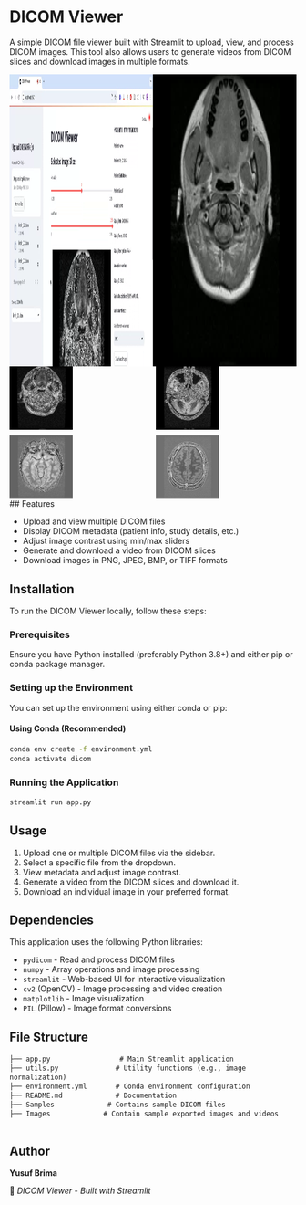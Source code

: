 # DICOM Viewer

A simple DICOM file viewer built with Streamlit to upload, view, and process DICOM images. This tool also allows users to generate videos from DICOM slices and download images in multiple formats.


<div style="display: flex; justify-content: space-between;">
  <div style="flex: 1; display: flex; justify-content: center;">
    <img src="images/app_preview.png" alt="App Demo" style="width: 512px; height: 512px;">
  </div> 

  <div style="flex: 1; display: flex; justify-content: center;">
    <img src="images/output.gif" alt="Video Demo" style="width: 512px; height: 512px;">
  </div>
</div>



<!-- display the giff  within a div
<div style="display: flex; justify-content: center;">
  <img src="images/output.gif" alt="Video Demo" style="width: 512px; height: 512px;">
</div>  -->

<!-- display 4 images in a 2x2 grid -->
<div style="display: grid; grid-template-columns: repeat(2, 1fr); gap: 10px;">
  <img src="images/brain_001.jpg" alt="Image 1" style="width: 45%; height: auto;">
  <img src="images/brain_005.jpg" alt="Image 2" style="width: 45%; height: auto;">
  <img src="images/brain_010.jpg" alt="Image 3" style="width: 45%; height: auto;">
  <img src="images/brain_017.jpg" alt="Image 4" style="width: 45%; height: auto;">
</div>
## Features

- Upload and view multiple DICOM files
- Display DICOM metadata (patient info, study details, etc.)
- Adjust image contrast using min/max sliders
- Generate and download a video from DICOM slices
- Download images in PNG, JPEG, BMP, or TIFF formats

## Installation

To run the DICOM Viewer locally, follow these steps:

### Prerequisites
Ensure you have Python installed (preferably Python 3.8+) and either pip or conda package manager.

### Setting up the Environment

You can set up the environment using either conda or pip:

#### Using Conda (Recommended)
```bash
conda env create -f environment.yml
conda activate dicom
```

### Running the Application

```bash
streamlit run app.py
```

## Usage

1. Upload one or multiple DICOM files via the sidebar.
2. Select a specific file from the dropdown.
3. View metadata and adjust image contrast.
4. Generate a video from the DICOM slices and download it.
5. Download an individual image in your preferred format.

## Dependencies

This application uses the following Python libraries:
- `pydicom` - Read and process DICOM files
- `numpy` - Array operations and image processing
- `streamlit` - Web-based UI for interactive visualization
- `cv2` (OpenCV) - Image processing and video creation
- `matplotlib` - Image visualization
- `PIL` (Pillow) - Image format conversions

## File Structure
```
├── app.py                 # Main Streamlit application
├── utils.py              # Utility functions (e.g., image normalization)
├── environment.yml       # Conda environment configuration
├── README.md             # Documentation
├── Samples             # Contains sample DICOM files
├── Images             # Contain sample exported images and videos


```

## Author

**Yusuf Brima**

🚀 *DICOM Viewer - Built with Streamlit*